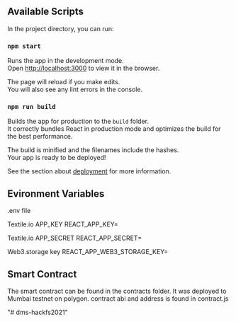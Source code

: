 

## Available Scripts

In the project directory, you can run:

### `npm start`

Runs the app in the development mode.\
Open [http://localhost:3000](http://localhost:3000) to view it in the browser.

The page will reload if you make edits.\
You will also see any lint errors in the console.


### `npm run build`

Builds the app for production to the `build` folder.\
It correctly bundles React in production mode and optimizes the build for the best performance.

The build is minified and the filenames include the hashes.\
Your app is ready to be deployed!

See the section about [deployment](https://facebook.github.io/create-react-app/docs/deployment) for more information.

##  Evironment Variables
.env file 

Textile.io APP_KEY
REACT_APP_KEY= 

Textile.io APP_SECRET
REACT_APP_SECRET=

Web3.storage key 
REACT_APP_WEB3_STORAGE_KEY=

##  Smart Contract
The smart contract can be found in the contracts folder. 
It was deployed to Mumbai testnet on polygon. 
contract abi and address is found in contract.js

"# dms-hackfs2021" 
